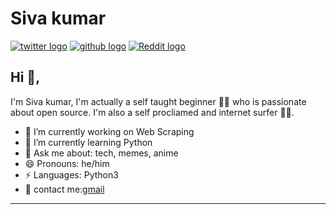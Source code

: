 # Siva kumar  

[![twitter logo](https://img.shields.io/twitter/follow/tvsivakumar001?label=follow&style=social)](https://twitter.com/intent/follow?screen_name=tvsivakumar001)  [![github logo](https://img.shields.io/github/followers/Sivakumar001?label=Follow&style=social)](https://github.com/Sivakumar001)  [![Reddit logo](https://img.shields.io/reddit/user-karma/combined/Sksiva001?style=social)](https://www.reddit.com/u/Sksiva001)

## Hi 👋, 
I'm Siva kumar, I'm actually a self taught beginner 👨‍💻 who is passionate about open source. I'm also a self procliamed and internet surfer 
🏄‍♂️. 

- 🔭 I’m currently working on Web Scraping
- 🌱 I’m currently learning Python
- 💬 Ask me about: tech, memes, anime
- 😄 Pronouns: he/him
- ⚡ Languages: Python3
- 📧 contact me:[gmail](mailto:tvsivakumar001@gmail.com)

---
